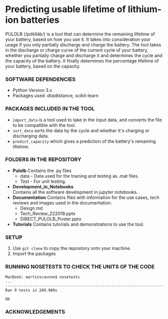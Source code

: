 # Predicting usable lifetime of lithium-ion batteries
PULOLB (/po͝olläb/) is a tool that can determine the remaining lifetime of your battery, based on how you use it. It takes into consideration your usage if you only partially discharge and charge the battery. 
The tool takes in the discharge or charge curve of the current cycle of your battery, whether you partially charge and discharge it and determines the cycle and the capacity of the battery. It finally determines the percentage lifetime of your battery, based on the capacity. 

### SOFTWARE DEPENDENCIES
* Python Version 3.x
* Packages used: dtaidistance, scikit-learn

### PACKAGES INCLUDED IN THE TOOL
* `import_data` is a tool used to take in the input data, and converts the file to be compatible with the tool. 
* `sort_data` sorts the data by the cycle and whether it's charging or discharging data. 
* `predict_capacity` which gives a prediction of the battery's remaining lifetime. 

### FOLDERS IN THE REPOSITORY
* **Pulolb**
Contains the .py files  
	* data - Data used for the training and testing as .mat files. 
	* Test - For unit testing. 
* **Development_in_Notebooks**	
Contains all the software development in jupyter notebooks.
* **Documentation** 
Contains files with information for the use cases, tech reviews and images used in the documentation. 
	* Design.md
	* Tech_Review_222018.pptx
	* DIRECT_PULOLB_Poster.pptx
* **Tutorials**
Contains tutorials and demonstrations to use the tool. 

### SETUP
1. Use `git clone` to copy the repository onto your machine. 
2. Import the packages 

### RUNNING NOSETESTS TO CHECK THE UNITS OF THE CODE
```
MacBook: martinscavone$ nosetests
...
----------------------------------------------------------------------
Ran 9 tests in 209.989s

OK
```

### ACKNOWLEDGEMENTS
